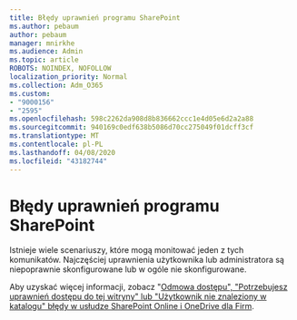 ```yaml
---
title: Błędy uprawnień programu SharePoint
ms.author: pebaum
author: pebaum
manager: mnirkhe
ms.audience: Admin
ms.topic: article
ROBOTS: NOINDEX, NOFOLLOW
localization_priority: Normal
ms.collection: Adm_O365
ms.custom:
- "9000156"
- "2595"
ms.openlocfilehash: 598c2262da908d8b836662ccc1e4d05e6d2a2a88
ms.sourcegitcommit: 940169c0edf638b5086d70cc275049f01dcff3cf
ms.translationtype: MT
ms.contentlocale: pl-PL
ms.lasthandoff: 04/08/2020
ms.locfileid: "43182744"
---
```

# <a name="sharepoint-permissions-errors"></a>Błędy uprawnień programu SharePoint

Istnieje wiele scenariuszy, które mogą monitować jeden z tych komunikatów. Najczęściej uprawnienia użytkownika lub administratora są niepoprawnie skonfigurowane lub w ogóle nie skonfigurowane. 

Aby uzyskać więcej informacji, zobacz "[Odmowa dostępu", "Potrzebujesz uprawnień dostępu do tej witryny" lub "Użytkownik nie znaleziony w katalogu" błędy w usłudze SharePoint Online i OneDrive dla Firm](https://docs.microsoft.com/sharepoint/support/administration/access-denied-or-need-permission-error-sharepoint-online-or-onedrive-for-business).
